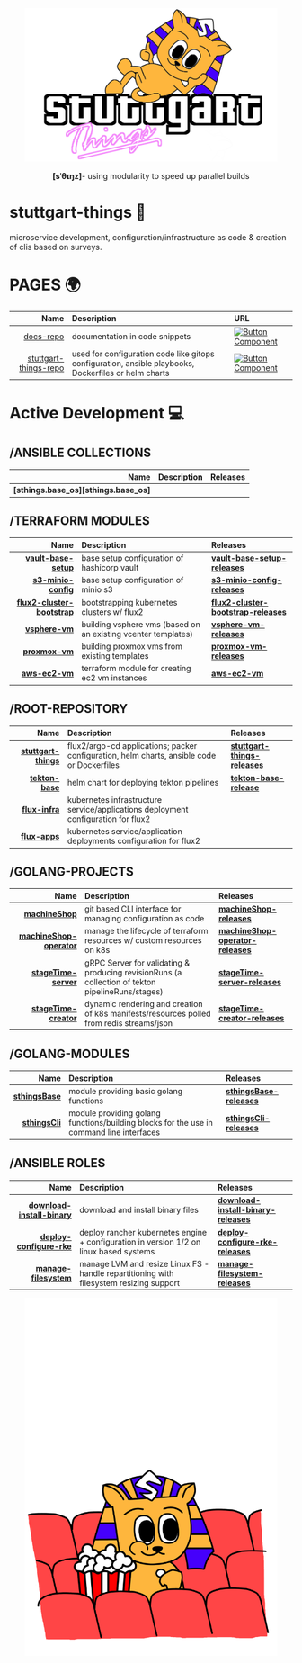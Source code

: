 <div align="center">
  <p>
    <img src="sthings-city.png" alt="sthings" width="450" />
  </p>
  <p>
    <strong>[sˈθɪŋz]</strong>- using modularity to speed up parallel builds
  </p>
</div>

# stuttgart-things 🍿
microservice development, configuration/infrastructure as code & creation of clis based on surveys.

# PAGES :earth_africa:

|                     Name | Description                                                                                      |  URL  |                                     
| -----------------------: | :----------------------------------------------------------------------------------------------- | :----------------------------------------------------- |
| [docs-repo](https://github.com/stuttgart-things/docs)  | documentation in code snippets | [![Button Component](https://readme-components.vercel.app/api?component=button&text=ClickHere)]([https://github.com/harish-sethuraman/readme-components]([https://stuttgart-things.github.io/stuttgart-things/](https://stuttgart-things.github.io/docs/)))  | 
| [stuttgart-things-repo](https://github.com/stuttgart-things/stuttgart-things) | used for configuration code like gitops configuration, ansible playbooks, Dockerfiles or helm charts | [![Button Component](https://readme-components.vercel.app/api?component=button&text=ClickHere)]([https://github.com/harish-sethuraman/readme-components](https://stuttgart-things.github.io/stuttgart-things/)) | 

# Active Development :computer:

## /ANSIBLE COLLECTIONS

|                     Name | Description                                                                                      | Releases                                               |
| -----------------------: | :----------------------------------------------------------------------------------------------- | :----------------------------------------------------- |
| **[sthings.base_os][sthings.base_os]** | |  | 


## /TERRAFORM MODULES

|                     Name | Description                                                                                      |  Releases  |                                     
| -----------------------: | :----------------------------------------------------------------------------------------------- | :----------------------------------------------------- |
| **[vault-base-setup][vault-base-setup]** | base setup configuration of hashicorp vault | **[vault-base-setup-releases]**  | 
| **[s3-minio-config][s3-minio-config]** | base setup configuration of minio s3 | **[s3-minio-config-releases]** | 
| **[flux2-cluster-bootstrap][flux2-cluster-bootstrap]** | bootstrapping kubernetes clusters w/ flux2 | **[flux2-cluster-bootstrap-releases]**  | 
| **[vsphere-vm][vsphere-vm]** | building vsphere vms (based on an existing vcenter templates)| **[vsphere-vm-releases]** | 
| **[proxmox-vm][proxmox-vm]** | building proxmox vms from existing templates | **[proxmox-vm-releases]** | 
| **[aws-ec2-vm][aws-ec2-vm]** | terraform module for creating ec2 vm instances | **[aws-ec2-vm]** | 

## /ROOT-REPOSITORY

|                     Name | Description                                                                                      |  Releases  |                                     
| -----------------------: | :----------------------------------------------------------------------------------------------- | :----------------------------------------------------- |
| **[stuttgart-things][stuttgart-things]** | flux2/argo-cd applications; packer configuration, helm charts, ansible code or Dockerfiles  | **[stuttgart-things-releases]**  | 
| **[tekton-base][tekton-base]** | helm chart for deploying tekton pipelines  | **[tekton-base-release]** | 
| **[flux-infra][flux-infra]** | kubernetes infrastructure service/applications deployment configuration for flux2  | | 
| **[flux-apps][flux-apps]** | kubernetes service/application deployments configuration for flux2  | | 

## /GOLANG-PROJECTS

|                     Name | Description                                                                                      | Releases                                               |
| -----------------------: | :----------------------------------------------------------------------------------------------- | :----------------------------------------------------- |
| **[machineShop][machineShop]** | git based CLI interface for managing configuration as code | **[machineShop-releases]** |
| **[machineShop-operator][machineShop-operator]** | manage the lifecycle of terraform resources w/ custom resources on k8s | **[machineShop-operator-releases]** |
| **[stageTime-server][stageTime-server]** | gRPC Server for validating & producing revisionRuns (a collection of tekton pipelineRuns/stages) | **[stageTime-server-releases]** |
| **[stageTime-creator][stageTime-creator]** | dynamic rendering and creation of k8s manifests/resources polled from redis streams/json| **[stageTime-creator-releases]** |

## /GOLANG-MODULES

|                     Name | Description                                                                                      | Releases                                               |
| -----------------------: | :----------------------------------------------------------------------------------------------- | :----------------------------------------------------- |
| **[sthingsBase][sthingsBase]** | module providing basic golang functions | **[sthingsBase-releases]** |
| **[sthingsCli][sthingsCli]** | module providing golang functions/building blocks for the use in command line interfaces | **[sthingsCli-releases]** |

## /ANSIBLE ROLES

|                     Name | Description                                                                                      | Releases                                               |
| -----------------------: | :----------------------------------------------------------------------------------------------- | :----------------------------------------------------- |
| **[download-install-binary][download-install-binary]** | download and install binary files | **[download-install-binary-releases]** |
| **[deploy-configure-rke][deploy-configure-rke]** | deploy rancher kubernetes engine + configuration in version 1/2 on linux based systems | **[deploy-configure-rke-releases]** |
| **[manage-filesystem][manage-filesystem]** | manage LVM and resize Linux FS - handle repartitioning with filesystem resizing support | **[manage-filesystem-releases]** |

[stuttgart-things]: https://github.com/stuttgart-things/stuttgart-things
[stuttgart-things-releases]: https://github.com/stuttgart-things/stuttgart-things/releases
[tekton-base]: https://github.com/stuttgart-things/stuttgart-things/tree/tekton-base-v0.50.14/charts/tekton-base
[tekton-base-release]: https://github.com/stuttgart-things/stuttgart-things/releases/tag/tekton-base-v0.50.14
[flux-infra]: https://github.com/stuttgart-things/stuttgart-things/tree/main/infra
[flux-apps]: https://github.com/stuttgart-things/stuttgart-things/tree/main/apps

[vault-base-setup]: https://github.com/stuttgart-things/vault-base-setup
[vault-base-setup-releases]: https://github.com/stuttgart-things/vault-base-setup/releases
[s3-minio-config]: https://github.com/stuttgart-things/s3-minio-config
[s3-minio-config-releases]: https://github.com/stuttgart-things/s3-minio-config/releases
[flux2-cluster-bootstrap]: https://github.com/stuttgart-things/flux2-cluster-bootstrap
[flux2-cluster-bootstrap-releases]: https://github.com/stuttgart-things/flux2-cluster-bootstrap/releases
[vsphere-vm]: https://github.com/stuttgart-things/vsphere-vm
[vsphere-vm-releases]: https://github.com/stuttgart-things/vsphere-vm/releases
[proxmox-vm]: https://github.com/stuttgart-things/proxmox-vm
[proxmox-vm-releases]: https://github.com/stuttgart-things/proxmox-vm/releases

[s3-minio-config]: https://github.com/stuttgart-things/s3-minio-config
[flux2-cluster-bootstrap]: https://github.com/stuttgart-things/flux2-cluster-bootstrap
[proxmox-vm]: https://github.com/stuttgart-things/proxmox-vm
[vsphere-vm]: https://github.com/stuttgart-things/vsphere-vm
[aws-ec2-vm]: https://github.com/stuttgart-things/aws-ec2-vm

[machineShop]: https://github.com/stuttgart-things/machineShop
[machineShop-operator]: https://github.com/stuttgart-things/machineShop-operator
[machineShop-releases]: https://github.com/stuttgart-things/machineShop/releases
[machineShop-operator-releases]: https://console.cloud.google.com/gcr/images/stuttgart-things/eu/machine-shop-operator
[sthingsBase]: https://github.com/stuttgart-things/sthingsBase
[sthingsBase-releases]: https://github.com/stuttgart-things/sthingsBase/tags
[sthingsCli]: https://github.com/stuttgart-things/sthingsCli
[sthingsCli-releases]: https://github.com/stuttgart-things/sthingsCli/tags
[stageTime-server]: https://github.com/stuttgart-things/stageTime-server
[stageTime-server-releases]: https://github.com/stuttgart-things/stageTime-server/releases
[stageTime-creator]: https://github.com/stuttgart-things/stageTime-creator
[stageTime-creator-releases]: https://github.com/stuttgart-things/stageTime-creator/releases
[deploy-configure-rke]: https://github.com/stuttgart-things/deploy-configure-rke
[deploy-configure-rke-releases]: https://github.com/stuttgart-things/deploy-configure-rke/tags
[download-install-binary]: https://github.com/stuttgart-things/download-install-binary
[download-install-binary-releases]: https://github.com/stuttgart-things/download-install-binary/tags
[manage-filesystem]: https://github.com/stuttgart-things/manage-filesystem
[manage-filesystem-releases]: https://github.com/stuttgart-things/manage-filesystem/tags

[DOCS]: https://stuttgart-things.github.io/docs/
[docs-repo]: https://github.com/stuttgart-things/docs

<div align="center">
  <p>
    <img src="sthings-cinema.png" alt="sthings" width="450" />
  </p>
</div>



<!--

**Here are some ideas to get you started:**

🙋‍♀️ A short introduction - what is your organization all about?
🌈 Contribution guidelines - how can the community get involved?
👩‍💻 Useful resources - where can the community find your docs? Is there anything else the community should know?
🍿 Fun facts - what does your team eat for breakfast?
🧙 Remember, you can do mighty things with the power of [Markdown](https://docs.github.com/github/writing-on-github/getting-started-with-writing-and-formatting-on-github/basic-writing-and-formatting-syntax)
-->
